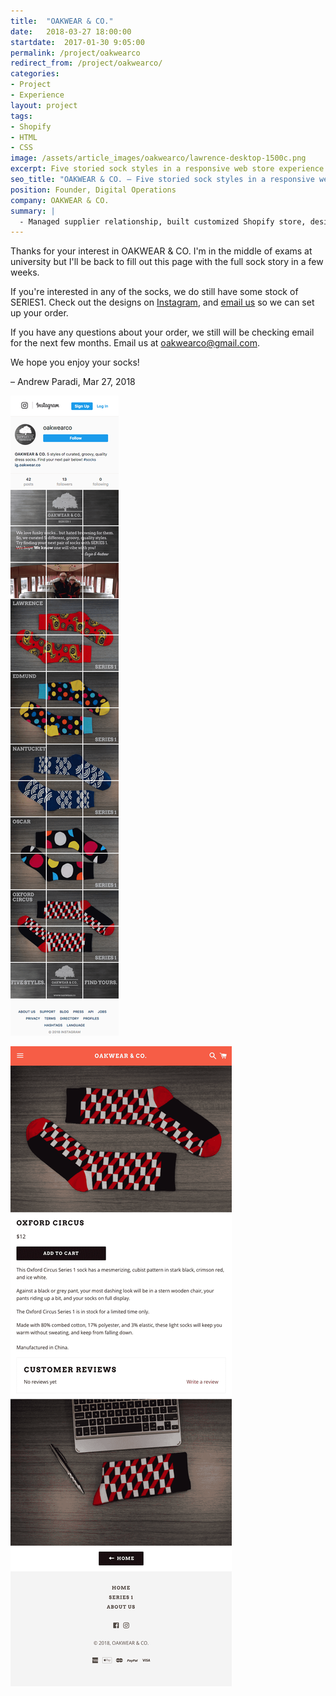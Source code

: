 ```yaml
---
title:  "OAKWEAR & CO."
date:   2018-03-27 18:00:00
startdate:  2017-01-30 9:05:00
permalink: /project/oakwearco
redirect_from: /project/oakwearco/
categories:
- Project
- Experience
layout: project
tags:
- Shopify
- HTML
- CSS
image: /assets/article_images/oakwearco/lawrence-desktop-1500c.png
excerpt: Five storied sock styles in a responsive web store experience
seo_title: "OAKWEAR & CO. – Five storied sock styles in a responsive web store experience | Andrew Paradi Alexander"
position: Founder, Digital Operations
company: OAKWEAR & CO.
summary: |
  - Managed supplier relationship, built customized Shopify store, designed digital assets for Instagram, Facebook, and email campaigns, wrote promotional sock stories for physical packaging
---
```


Thanks for your interest in OAKWEAR & CO. I'm in the middle of exams at university but I'll be back to fill out this page with the full sock story in a few weeks.

If you're interested in any of the socks, we do still have some stock of SERIES1. Check out the designs on [Instagram](https://www.instagram.com/oakwearco/), and [email us](mailto:oakwearco@gmail.com) so we can set up your order.

If you have any questions about your order, we still will be checking email for the next few months. Email us at [oakwearco@gmail.com](mailto:oakwearco@gmail.com).

We hope you enjoy your socks!

– Andrew Paradi, Mar 27, 2018

<a href="https://www.instagram.com/oakwearco/">![@OAKWEARCO on Instagram](/assets/article_images/oakwearco/instagram-c.png)</a>

![Oxford Circus on iPad](/assets/article_images/oakwearco/oxford-circus-ipad-c.png)